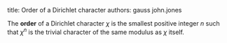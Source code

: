 title: Order of a Dirichlet character
authors:
    gauss
    john.jones

The **order** of a Dirichlet character $\chi$ is the smallest positive integer $n$ such that $\chi^n$ is the trivial character of the same modulus as $\chi$ itself. 
